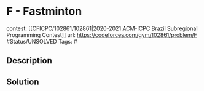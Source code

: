 # F - Fastminton

contest: [[CFICPC/102861/102861|2020-2021 ACM-ICPC Brazil Subregional Programming Contest]]
url: https://codeforces.com/gym/102861/problem/F
#Status/UNSOLVED
Tags: #

## Description

## Solution

